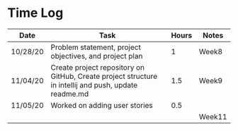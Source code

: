 # Time Log

| Date | Task | Hours | Notes|
|------|------|-------|------|
|10/28/20|Problem statement, project objectives, and project plan|1| Week8 |
|11/04/20|Create project repository on GitHub, Create project structure in intellij and push, update readme.md |1.5 |  Week9 | 
|11/05/20|Worked on adding user stories | 0.5 |   | 
| | |  | Week11  | 

             

